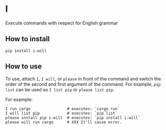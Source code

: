 # I

Execute commands with respect for English grammar

## How to install

```console
pip install i-will
```

## How to use

To use, attach `I`, `I will`, or `please` in front of the command and switch the order of the second and first argument of the command. For example, `pip list` can be used as `I list pip` or `please list pip`.

For example:

```console
I run cargo                # executes: `cargo run`
I will list pip            # executes: `pip list`
please install pip i-will  # executes: `pip install i-will`
please will run cargo      # XXX It'll cause error.
```

